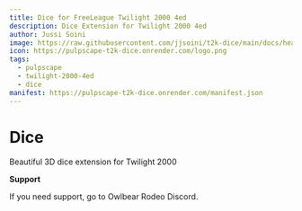 ```yaml
---
title: Dice for FreeLeague Twilight 2000 4ed
description: Dice Extension for Twilight 2000 4ed
author: Jussi Soini
image: https://raw.githubusercontent.com/jjsoini/t2k-dice/main/docs/header.jpg
icon: https://pulpscape-t2k-dice.onrender.com/logo.png
tags:
  - pulpscape
  - twilight-2000-4ed
  - dice
manifest: https://pulpscape-t2k-dice.onrender.com/manifest.json
---
```


# Dice

Beautiful 3D dice extension for Twilight 2000

**Support**

If you need support, go to Owlbear Rodeo Discord.
